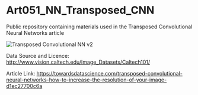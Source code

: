 # Art051_NN_Transposed_CNN
Public repository containing materials used in the Transposed Convolutional Neural Networks article

![Transposed Convolutional NN v2](https://user-images.githubusercontent.com/24861699/171839299-a0cfcec8-a81a-4e04-9c63-7a9fad32d50a.png)

Data Source and Licence: http://www.vision.caltech.edu/Image_Datasets/Caltech101/

Article Link: https://towardsdatascience.com/transposed-convolutional-neural-networks-how-to-increase-the-resolution-of-your-image-d1ec27700c6a

